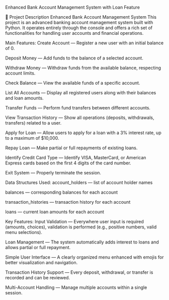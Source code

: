 
Enhanced Bank Account Management System with Loan Feature

📜 Project Description
Enhanced Bank Account Management System
This project is an advanced banking account management system built with Python. It operates entirely through the console and offers a rich set of functionalities for handling user accounts and financial operations.

Main Features:
Create Account — Register a new user with an initial balance of 0.

Deposit Money — Add funds to the balance of a selected account.

Withdraw Money — Withdraw funds from the available balance, respecting account limits.

Check Balance — View the available funds of a specific account.

List All Accounts — Display all registered users along with their balances and loan amounts.

Transfer Funds — Perform fund transfers between different accounts.

View Transaction History — Show all operations (deposits, withdrawals, transfers) related to a user.

Apply for Loan — Allow users to apply for a loan with a 3% interest rate, up to a maximum of $10,000.

Repay Loan — Make partial or full repayments of existing loans.

Identify Credit Card Type — Identify VISA, MasterCard, or American Express cards based on the first 4 digits of the card number.

Exit System — Properly terminate the session.

Data Structures Used:
account_holders — list of account holder names

balances — corresponding balances for each account

transaction_histories — transaction history for each account

loans — current loan amounts for each account

Key Features:
Input Validation — Everywhere user input is required (amounts, choices), validation is performed (e.g., positive numbers, valid menu selections).

Loan Management — The system automatically adds interest to loans and allows partial or full repayment.

Simple User Interface — A clearly organized menu enhanced with emojis for better visualization and navigation.

Transaction History Support — Every deposit, withdrawal, or transfer is recorded and can be reviewed.

Multi-Account Handling — Manage multiple accounts within a single session.

